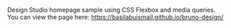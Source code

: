 Design Studio homepage sample using CSS Flexbox and media queries.
You can view the page here: https://basilabuismail.github.io/bruno-design/
